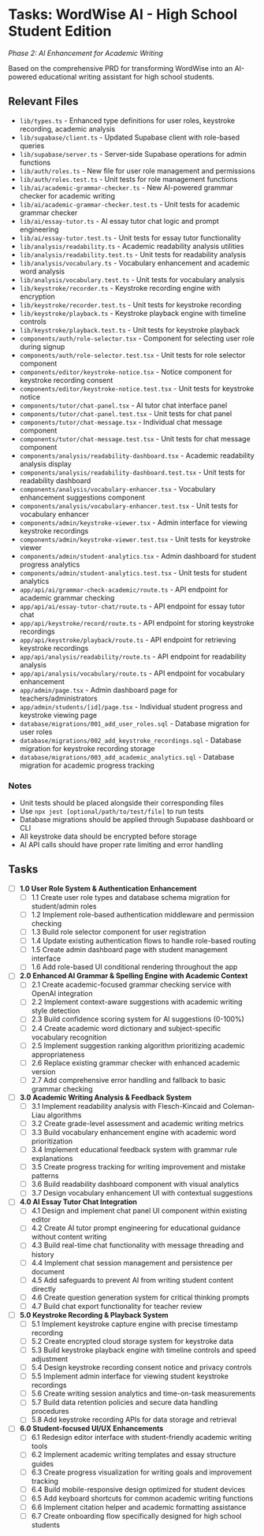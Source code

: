 # Tasks: WordWise AI - High School Student Edition

*Phase 2: AI Enhancement for Academic Writing*

Based on the comprehensive PRD for transforming WordWise into an AI-powered educational writing assistant for high school students.

## Relevant Files

- `lib/types.ts` - Enhanced type definitions for user roles, keystroke recording, academic analysis
- `lib/supabase/client.ts` - Updated Supabase client with role-based queries
- `lib/supabase/server.ts` - Server-side Supabase operations for admin functions
- `lib/auth/roles.ts` - New file for user role management and permissions
- `lib/auth/roles.test.ts` - Unit tests for role management functions
- `lib/ai/academic-grammar-checker.ts` - New AI-powered grammar checker for academic writing
- `lib/ai/academic-grammar-checker.test.ts` - Unit tests for academic grammar checker
- `lib/ai/essay-tutor.ts` - AI essay tutor chat logic and prompt engineering
- `lib/ai/essay-tutor.test.ts` - Unit tests for essay tutor functionality
- `lib/analysis/readability.ts` - Academic readability analysis utilities
- `lib/analysis/readability.test.ts` - Unit tests for readability analysis
- `lib/analysis/vocabulary.ts` - Vocabulary enhancement and academic word analysis
- `lib/analysis/vocabulary.test.ts` - Unit tests for vocabulary analysis
- `lib/keystroke/recorder.ts` - Keystroke recording engine with encryption
- `lib/keystroke/recorder.test.ts` - Unit tests for keystroke recording
- `lib/keystroke/playback.ts` - Keystroke playback engine with timeline controls
- `lib/keystroke/playback.test.ts` - Unit tests for keystroke playback
- `components/auth/role-selector.tsx` - Component for selecting user role during signup
- `components/auth/role-selector.test.tsx` - Unit tests for role selector component
- `components/editor/keystroke-notice.tsx` - Notice component for keystroke recording consent
- `components/editor/keystroke-notice.test.tsx` - Unit tests for keystroke notice
- `components/tutor/chat-panel.tsx` - AI tutor chat interface panel
- `components/tutor/chat-panel.test.tsx` - Unit tests for chat panel
- `components/tutor/chat-message.tsx` - Individual chat message component
- `components/tutor/chat-message.test.tsx` - Unit tests for chat message component
- `components/analysis/readability-dashboard.tsx` - Academic readability analysis display
- `components/analysis/readability-dashboard.test.tsx` - Unit tests for readability dashboard
- `components/analysis/vocabulary-enhancer.tsx` - Vocabulary enhancement suggestions component
- `components/analysis/vocabulary-enhancer.test.tsx` - Unit tests for vocabulary enhancer
- `components/admin/keystroke-viewer.tsx` - Admin interface for viewing keystroke recordings
- `components/admin/keystroke-viewer.test.tsx` - Unit tests for keystroke viewer
- `components/admin/student-analytics.tsx` - Admin dashboard for student progress analytics
- `components/admin/student-analytics.test.tsx` - Unit tests for student analytics
- `app/api/ai/grammar-check-academic/route.ts` - API endpoint for academic grammar checking
- `app/api/ai/essay-tutor-chat/route.ts` - API endpoint for essay tutor chat
- `app/api/keystroke/record/route.ts` - API endpoint for storing keystroke recordings
- `app/api/keystroke/playback/route.ts` - API endpoint for retrieving keystroke recordings
- `app/api/analysis/readability/route.ts` - API endpoint for readability analysis
- `app/api/analysis/vocabulary/route.ts` - API endpoint for vocabulary enhancement
- `app/admin/page.tsx` - Admin dashboard page for teachers/administrators
- `app/admin/students/[id]/page.tsx` - Individual student progress and keystroke viewing page
- `database/migrations/001_add_user_roles.sql` - Database migration for user roles
- `database/migrations/002_add_keystroke_recordings.sql` - Database migration for keystroke recording storage
- `database/migrations/003_add_academic_analytics.sql` - Database migration for academic progress tracking

### Notes

- Unit tests should be placed alongside their corresponding files
- Use `npx jest [optional/path/to/test/file]` to run tests
- Database migrations should be applied through Supabase dashboard or CLI
- All keystroke data should be encrypted before storage
- AI API calls should have proper rate limiting and error handling

## Tasks

- [ ] **1.0 User Role System & Authentication Enhancement**
  - [ ] 1.1 Create user role types and database schema migration for student/admin roles
  - [ ] 1.2 Implement role-based authentication middleware and permission checking
  - [ ] 1.3 Build role selector component for user registration
  - [ ] 1.4 Update existing authentication flows to handle role-based routing
  - [ ] 1.5 Create admin dashboard page with student management interface
  - [ ] 1.6 Add role-based UI conditional rendering throughout the app

- [ ] **2.0 Enhanced AI Grammar & Spelling Engine with Academic Context**
  - [ ] 2.1 Create academic-focused grammar checking service with OpenAI integration
  - [ ] 2.2 Implement context-aware suggestions with academic writing style detection
  - [ ] 2.3 Build confidence scoring system for AI suggestions (0-100%)
  - [ ] 2.4 Create academic word dictionary and subject-specific vocabulary recognition
  - [ ] 2.5 Implement suggestion ranking algorithm prioritizing academic appropriateness
  - [ ] 2.6 Replace existing grammar checker with enhanced academic version
  - [ ] 2.7 Add comprehensive error handling and fallback to basic grammar checking

- [ ] **3.0 Academic Writing Analysis & Feedback System**
  - [ ] 3.1 Implement readability analysis with Flesch-Kincaid and Coleman-Liau algorithms
  - [ ] 3.2 Create grade-level assessment and academic writing metrics
  - [ ] 3.3 Build vocabulary enhancement engine with academic word prioritization
  - [ ] 3.4 Implement educational feedback system with grammar rule explanations
  - [ ] 3.5 Create progress tracking for writing improvement and mistake patterns
  - [ ] 3.6 Build readability dashboard component with visual analytics
  - [ ] 3.7 Design vocabulary enhancement UI with contextual suggestions

- [ ] **4.0 AI Essay Tutor Chat Integration**
  - [ ] 4.1 Design and implement chat panel UI component within existing editor
  - [ ] 4.2 Create AI tutor prompt engineering for educational guidance without content writing
  - [ ] 4.3 Build real-time chat functionality with message threading and history
  - [ ] 4.4 Implement chat session management and persistence per document
  - [ ] 4.5 Add safeguards to prevent AI from writing student content directly
  - [ ] 4.6 Create question generation system for critical thinking prompts
  - [ ] 4.7 Build chat export functionality for teacher review

- [ ] **5.0 Keystroke Recording & Playback System**
  - [ ] 5.1 Implement keystroke capture engine with precise timestamp recording
  - [ ] 5.2 Create encrypted cloud storage system for keystroke data
  - [ ] 5.3 Build keystroke playback engine with timeline controls and speed adjustment
  - [ ] 5.4 Design keystroke recording consent notice and privacy controls
  - [ ] 5.5 Implement admin interface for viewing student keystroke recordings
  - [ ] 5.6 Create writing session analytics and time-on-task measurements
  - [ ] 5.7 Build data retention policies and secure data handling procedures
  - [ ] 5.8 Add keystroke recording APIs for data storage and retrieval

- [ ] **6.0 Student-focused UI/UX Enhancements**
  - [ ] 6.1 Redesign editor interface with student-friendly academic writing tools
  - [ ] 6.2 Implement academic writing templates and essay structure guides
  - [ ] 6.3 Create progress visualization for writing goals and improvement tracking
  - [ ] 6.4 Build mobile-responsive design optimized for student devices
  - [ ] 6.5 Add keyboard shortcuts for common academic writing functions
  - [ ] 6.6 Implement citation helper and academic formatting assistance
  - [ ] 6.7 Create onboarding flow specifically designed for high school students 